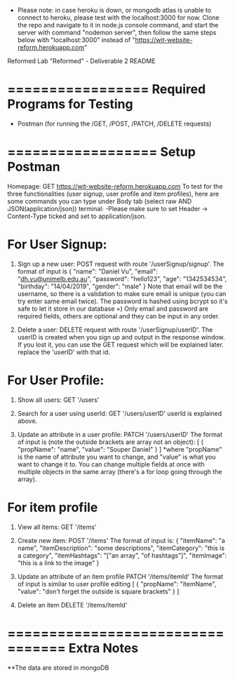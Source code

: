 - Please note: in case heroku is down, or mongodb atlas is unable to connect to heroku, please test with the localhost:3000 for now. Clone the repo and navigate to it in node.js console command, and start the server with command "nodemon server", then follow the same steps below with "localhost:3000" instead of "https://wit-website-reform.herokuapp.com"

Reformed Lab "Reformed" - Deliverable 2 README


=================
Required Programs for Testing
=================

- Postman (for running the /GET, /POST, /PATCH, /DELETE requests)


==================
Setup Postman
==================
Homepage: GET https://wit-website-reform.herokuapp.com
 To test for the three functionalities (user signup, user profile and item profiles), here are some commands you can type under Body tab (select raw AND JSON(application/json)) terminal:
 -Please make sure to set Header -> Content-Type ticked and set to application/json.

For User Signup:
========
1. Sign up a new user:
POST request with route '/userSignup/signup'.
The format of input is 
	{
	"name": "Daniel Vu",
  	"email": "dh.vu@unimelb.edu.au",
	"password": "hello123",
	"age": "1342534534",
	"birthday": "14/04/2019",
	"gender": "male"
	}
Note that email will be the username, so there is a validation to make sure email is unique (you can try enter same email twice). The password is hashed using bcrypt so it's safe to let it store in our database =) 
Only email and password are required fields, others are optional and they can be input in any order.

2. Delete a user:
DELETE request with route '/userSignup/userID'.
The userID is created when you sign up and output in the response window. If you lost it, you can use the GET request which will be explained later. replace the 'userID' with that id.


For User Profile:
========
1. Show all users:
GET '/users'

2. Search for a user using userId:
GET '/users/userID'
userId is explained above.

3. Update an attribute in a user profile:
PATCH '/users/userID'
The format of input is (note the outside brackets are array not an object):
[
    { "propName": "name", "value": "Souper Daniel" }
]
*where "propName" is the name of attribute you want to change, and "value" is what you want to change it to. You can change multiple fields at once with multiple objects in the same array (there's a for loop going through the array).


For item profile
========
1. View all items:
GET '/items'

2. Create new item:
POST '/items'
The format of input is:
{
	"itemName": "a name",
	"itemDescription": "some descriptions",
	"itemCategory": "this is a category",
	"itemHashtags": "["an array", "of hashtags"]",
	"itemImage": "this is a link to the image"
}

3. Update an attribute of an item profile
PATCH '/items/itemId'
The format of input is similar to user profile editing
[
    { "propName": "itemName", "value": "don't forget the outside is square brackets" }
]

4. Delete an item
DELETE '/items/itemId'




=================================
Extra Notes
=================================

**The data are stored in mongoDB
